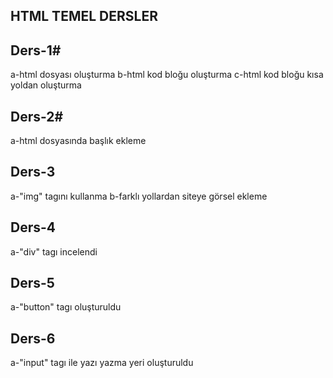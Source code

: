## HTML TEMEL DERSLER
## Ders-1#
a-html dosyası oluşturma
b-html kod bloğu oluşturma
c-html kod bloğu kısa yoldan oluşturma

## Ders-2#
a-html dosyasında başlık ekleme

## Ders-3
a-"img" tagını kullanma
b-farklı yollardan siteye görsel ekleme

## Ders-4
a-"div" tagı incelendi

## Ders-5
a-"button" tagı oluşturuldu

## Ders-6
a-"input" tagı ile yazı yazma yeri oluşturuldu

